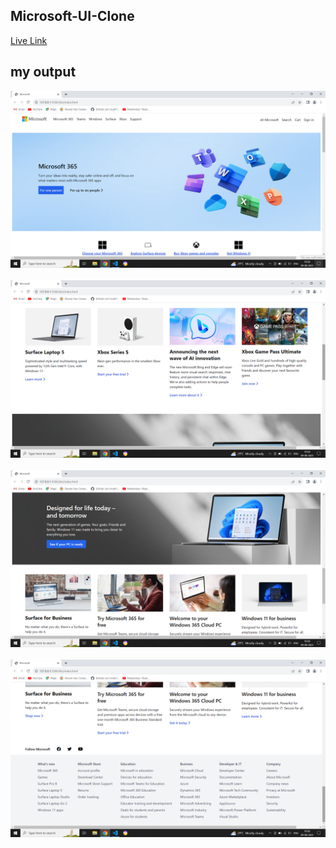## Microsoft-UI-Clone

[Live Link](https://microsoft-ui-clone-btph.vercel.app/)

## my output

<img src="./myoutput/img1.png"> <br> <br>
<img src="./myoutput/img2.png"> <br> <br>
<img src="./myoutput/img3.png"> <br> <br>
<img src="./myoutput/img4.png"> <br> <br>
